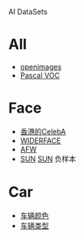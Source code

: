 
AI DataSets

# All

- [openimages](https://github.com/openimages/dataset)
- [ Pascal VOC](http://host.robots.ox.ac.uk/pascal/VOC/ )

# Face
- [香港的CelebA](http://mmlab.ie.cuhk.edu.hk/projects/CelebA.html)
- [WIDERFACE](http://mmlab.ie.cuhk.edu.hk/projects/WIDERFace/)
- [AFW](http://ibug.doc.ic.ac.uk/resources/facial-point-annotations/)
- [SUN](http://groups.csail.mit.edu/vision/SUN/)  [SUN](http://vision.princeton.edu/projects/2010/SUN/) 负样本

# Car
- [车辆颜色](http://mclab.eic.hust.edu.cn/~pchen/project.html )
- [车辆类型](http://iitlab.bit.edu.cn/mcislab/vehicledb/)
